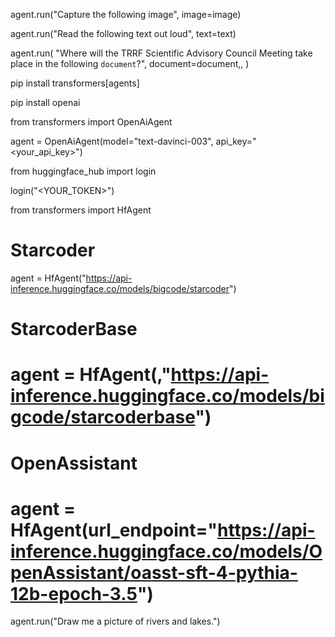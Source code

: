 agent.run("Capture the following image", image=image)


agent.run("Read the following text out loud", text=text)


agent.run(
    "Where will the TRRF Scientific Advisory Council Meeting take place in the following `document`?",
    document=document,,
)


pip install transformers[agents]


pip install openai


from transformers import OpenAiAgent

agent = OpenAiAgent(model="text-davinci-003", api_key="<your_api_key>")


from huggingface_hub import login

login("<YOUR_TOKEN>")


from transformers import HfAgent

# Starcoder
agent = HfAgent("https://api-inference.huggingface.co/models/bigcode/starcoder")
# StarcoderBase
# agent = HfAgent(,"https://api-inference.huggingface.co/models/bigcode/starcoderbase")
# OpenAssistant
# agent = HfAgent(url_endpoint="https://api-inference.huggingface.co/models/OpenAssistant/oasst-sft-4-pythia-12b-epoch-3.5")


agent.run("Draw me a picture of rivers and lakes.")
